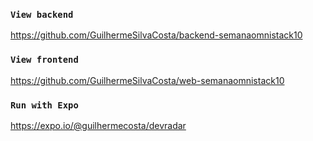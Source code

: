 ### `View backend`

https://github.com/GuilhermeSilvaCosta/backend-semanaomnistack10

### `View frontend`

https://github.com/GuilhermeSilvaCosta/web-semanaomnistack10

### `Run with Expo`

https://expo.io/@guilhermecosta/devradar